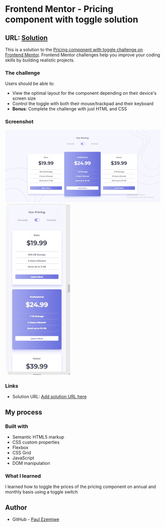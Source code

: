 # Frontend Mentor - Pricing component with toggle solution
## URL: [Solution](https://pezemiwe.github.io/pricing-component-with-toggle-master/)

This is a solution to the [Pricing component with toggle challenge on Frontend Mentor](https://www.frontendmentor.io/challenges/pricing-component-with-toggle-8vPwRMIC). Frontend Mentor challenges help you improve your coding skills by building realistic projects. 


### The challenge

Users should be able to:

- View the optimal layout for the component depending on their device's screen size
- Control the toggle with both their mouse/trackpad and their keyboard
- **Bonus**: Complete the challenge with just HTML and CSS

### Screenshot

![Desktop](./images/Desktop.jpg)
![Mobile](./images/Mobile.jpg)


### Links

- Solution URL: [Add solution URL here](https://pezemiwe.github.io/pricing-component-with-toggle-master/)

## My process

### Built with

- Semantic HTML5 markup
- CSS custom properties
- Flexbox
- CSS Grid
- JavaScript
- DOM manipulation


### What I learned

I learned how to toggle the prices of the pricing component on annual and monthly basis using a toggle switch

## Author

- GitHub - [Paul Ezemiwe](https://github.com/pezemiwe)
